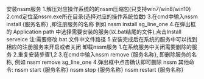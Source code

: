 安装nssm服务
1.解压对应操作系统的的nssm压缩包(只支持win7/win8/win10)
2.cmd定位至nssm.exe所在目录(选择对应的操作系统位数)
3.在cmd中输入nssm install {服务名称} ,即注册服务的名称 例如 nssm install sg_line_one
4.在弹出框的 Application path 中选择需要安装的服务(以.bat结尾的文件),点击Install serveice
注:需要修改.bat 文件中文件路径
5.安装完成后在系统的服务中可以找到相应的注册服务来开启或者关闭
卸载nssm服务
1.在系统服务中关闭需要删除的服务
2.重复安装步骤1,2
3.在cmd中输入nssm remove {服务名称}, 即删除服务的名称, 例如 nssm remove sg_line_one
4.弹出框中点击确认即可删除
nssm 其他命令:
nssm start {服务名称}
nssm stop {服务名称}
nssm restart {服务名称}
